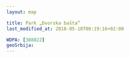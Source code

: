 ```yaml
---
layout: map

title: Park „Dvorska bašta“
last_modified_at: 2018-05-18T00:19:16+02:00

WDPA: [388822]
geoSrbija:
---
```

